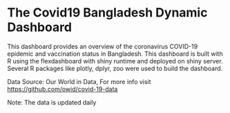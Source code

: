 # The Covid19 Bangladesh Dynamic Dashboard

This dashboard provides an overview of the coronavirus COVID-19 epidemic and vaccination status in Bangladesh.
This dashboard is built with R using the flexdashboard with shiny runtime and deployed on shiny server.
Several R packages like plotly, dplyr, zoo were used to build the dashboard.


Data Source: Our World in Data, For more info visit https://github.com/owid/covid-19-data

Note: The data is updated daily
